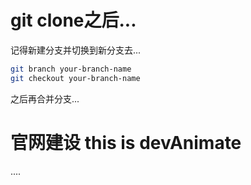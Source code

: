 # git clone之后... 

记得新建分支并切换到新分支去...

``` bash
git branch your-branch-name
git checkout your-branch-name 
```
  
之后再合并分支...

# 官网建设 this is devAnimate

....
